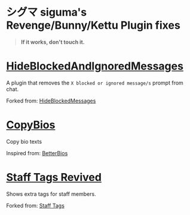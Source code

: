 # シグマ siguma's Revenge/Bunny/Kettu Plugin fixes

>**If it works, don't touch it.**

# [HideBlockedAndIgnoredMessages](https://shipwr3ckd.github.io/revengeplugin/HideBlockedAndIgnoredMessages/)

A plugin that removes the `X blocked or ignored message/s` prompt from chat.

Forked from: [HideBlockedMessages](https://zykrah.github.io/vendetta-plugins/HideBlockedMessages)

# [CopyBios](https://shipwr3ckd.github.io/revengeplugin/CopyBios/)

Copy bio texts

Inspired from: [BetterBios](https://vd-plugins.github.io/proxy/vendicated.github.io/its-called-vendetta-cause-its-owned-by-ven-plugins/ClickableBioLinks/)

# [Staff Tags Revived](https://shipwr3ckd.github.io/revengeplugin/staff-tags-Revived/)

Shows extra tags for staff members.

Forked from: [Staff Tags](https://fierdetta.github.io/staff-tags/)
